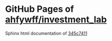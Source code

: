 GitHub Pages of [ahfywff/investment_lab](https://github.com/ahfywff/investment_lab.git)
===
Sphinx html documentation of [345c7411](https://github.com/ahfywff/investment_lab/tree/345c74119c1d1036898079d99f01ce841c995072)
